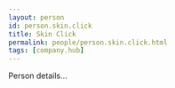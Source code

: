 ```yaml
---
layout: person
id: person.skin.click
title: Skin Click
permalink: people/person.skin.click.html
tags: [company.hub]
---
```


Person details...